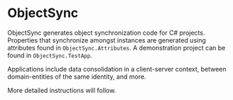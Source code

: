 # ObjectSync #

ObjectSync generates object synchronization code for C# projects. Properties that synchronize amongst instances are generated using attributes found in `ObjectSync.Attributes`. A demonstration project can be found in `ObjectSync.TestApp`.

Applications include data consolidation in a client-server context, between domain-entities of the same identity, and more.

More detailed instructions will follow.
